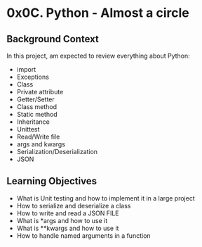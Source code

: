 # 0x0C. Python - Almost a circle

## Background Context
In this project, am expected to review everything about Python:
- import
- Exceptions
- Class
- Private attribute
- Getter/Setter
- Class method
- Static method
- Inheritance
- Unittest
- Read/Write file
- args and kwargs
- Serialization/Deserialization
- JSON

## Learning Objectives
- What is Unit testing and how to implement it in a large project
- How to serialize and deserialize a class
- How to write and read a JSON FILE
- What is *args and how to use it 
- What is **kwargs and how to use it 
- How to handle named arguments in a function

